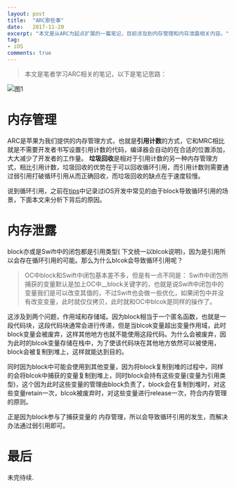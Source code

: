 ```yaml
---
layout: post
title:  "ARC那些事"
date:   2017-11-20
excerpt: "本文是从ARC为起点扩展的一篇笔记，目前涉及到内存管理和内存泄露相关内容。"
tag:
- iOS
comments: true
---
```


> 本文是笔者学习ARC相关的笔记，以下是笔记思路：

![图1]({{site.url}}/assets/images/blog/memory_analyze_1.png)

# 内存管理

ARC是苹果为我们提供的内存管理方式，也就是**引用计数**的方式，它和MRC相比就是不需要开发者书写设置引用计数的代码，编译器会自动的在合适的位置添加，大大减少了开发者的工作量。
**垃圾回收**是相对于引用计数的另一种内存管理方式，相比引用计数，垃圾回收的优势在于可以回收循环引用，而引用计数则需要通过弱引用打破循环引用从而正确回收，而垃圾回收的缺点在于速度较慢。

说到循环引用，之前在[tips](http://www.longjianjiang.com/reject-retain-cycle/)中记录过iOS开发中常见的由于block导致循环引用的场景，下面本文来分析下背后的原因。

# 内存泄露

block亦或是Swift中的闭包都是引用类型( 下文统一以blcok说明)，因为是引用所以会存在循环引用的可能。那么为什么blcok会导致循环引用呢？

> OC中block和Swift中闭包基本差不多，但是有一点不同是： Swift中闭包所捕获的变量默认是加上OC中__block关键字的，也就是说Swift中闭包中的变量我们是可以改变其值的，不过Swift也会做一些优化，如果闭包中并没有改变变量，此时就仅仅拷贝，此时就和OC中blcok是同样的操作了。

这涉及到两个问题，作用域和存储域。因为block相当于一个匿名函数，也就是一段代码块，这段代码块通常会进行传递，但是当blcok变量超出变量作用域，此时block变量会被废弃，这样其他地方也就不能使用这段代码。为什么会被废弃，因为此时的blcok变量存储在栈中，为了使该代码块在其他地方依然可以被使用，block会被复制到堆上，这样就能达到目的。

同时因为block中可能会使用到其他变量，因为将block复制到堆的过程中，同样的会将blcok中捕获的变量复制到堆上，同时block会持有这些变量(变量为引用类型)，这个因为此时这些变量的管理由block负责了，block会在复制到堆时，对这些变量retain一次，blcok被废弃时，对这些变量进行release一次，符合内存管理的原则。

正是因为block参与了捕获变量的 内存管理，所以会导致循环引用的发生，而解决办法通过弱引用即可。

# 最后

未完待续.
